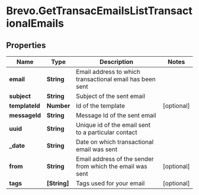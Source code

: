 # Brevo.GetTransacEmailsListTransactionalEmails

## Properties
Name | Type | Description | Notes
------------ | ------------- | ------------- | -------------
**email** | **String** | Email address to which transactional email has been sent | 
**subject** | **String** | Subject of the sent email | 
**templateId** | **Number** | Id of the template | [optional] 
**messageId** | **String** | Message Id of the sent email | 
**uuid** | **String** | Unique id of the email sent to a particular contact | 
**_date** | **String** | Date on which transactional email was sent | 
**from** | **String** | Email address of the sender from which the email was sent | [optional] 
**tags** | **[String]** | Tags used for your email | [optional] 


